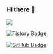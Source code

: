 ### Hi there 👋

![](http://mazassumnida.wtf/api/mini/generate_badge?boj=qpdh1924)

[![Tistory Badge](https://img.shields.io/badge/Blog-555263?style=flat&logo=tistory&logoColor=#000000)](https://qpdh.tistory.com/)

[![GitHub Badge](https://img.shields.io/badge/GitHub-2D333B?style=flat&logo=github&logoColor=#181717)](https://github.com/qpdh/)
